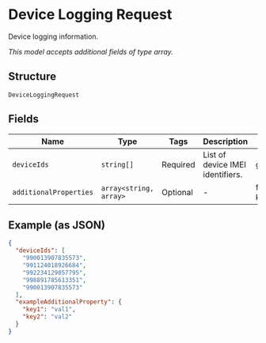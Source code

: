 
# Device Logging Request

Device logging information.

*This model accepts additional fields of type array.*

## Structure

`DeviceLoggingRequest`

## Fields

| Name | Type | Tags | Description | Getter | Setter |
|  --- | --- | --- | --- | --- | --- |
| `deviceIds` | `string[]` | Required | List of device IMEI identifiers. | getDeviceIds(): array | setDeviceIds(array deviceIds): void |
| `additionalProperties` | `array<string, array>` | Optional | - | findAdditionalProperty(string key): array | additionalProperty(string key, array value): void |

## Example (as JSON)

```json
{
  "deviceIds": [
    "990013907835573",
    "991124018926684",
    "992234129057795",
    "998891785613351",
    "990013907835573"
  ],
  "exampleAdditionalProperty": {
    "key1": "val1",
    "key2": "val2"
  }
}
```

